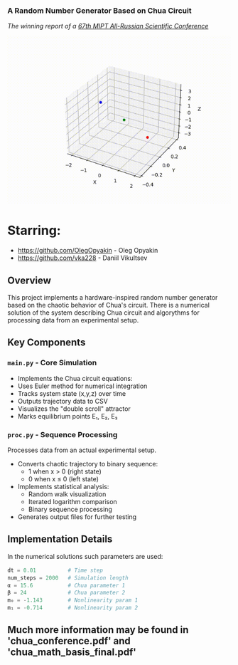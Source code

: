 ### A Random Number Generator Based on Chua Circuit
*The winning report of a [67th MIPT All-Russian Scientific Conference](https://conf.mipt.ru/)*

![bebememe](chuas_circuit_evolution_lines_close_anot_3.gif)

# Starring:
- https://github.com/OlegOpyakin - Oleg Opyakin
- https://github.com/vka228 - Daniil Vikultsev

## Overview
This project implements a hardware-inspired random number generator based on the chaotic behavior of Chua's circuit. There is a numerical solution of the system describing Chua circuit and algorythms for processing data from an experimental setup. 

## Key Components

### `main.py` - Core Simulation
- Implements the Chua circuit equations:
- Uses Euler method for numerical integration
- Tracks system state (x,y,z) over time
- Outputs trajectory data to CSV
- Visualizes the "double scroll" attractor
- Marks equilibrium points E₁, E₂, E₃

### `proc.py` - Sequence Processing
Processes data from an actual experimental setup.
- Converts chaotic trajectory to binary sequence:
  - 1 when x > 0 (right state)
  - 0 when x ≤ 0 (left state)
- Implements statistical analysis:
  - Random walk visualization
  - Iterated logarithm comparison
  - Binary sequence processing
- Generates output files for further testing


## Implementation Details
In the numerical solutions such parameters are used:
```python
dt = 0.01          # Time step
num_steps = 2000   # Simulation length
α = 15.6           # Chua parameter 1
β = 24             # Chua parameter 2
m₀ = -1.143        # Nonlinearity param 1
m₁ = -0.714        # Nonlinearity param 2
```
## Much more information may be found in 'chua_conference.pdf' and 'chua_math_basis_final.pdf'
